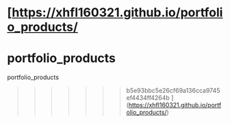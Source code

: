[https://xhfl160321.github.io/portfolio_products/
=======
# portfolio_products
portfolio_products
>>>>>>> b5e93bbc5e26cf69a136cca9745ef4434ff4264b
](https://xhfl160321.github.io/portfolio_products/)
